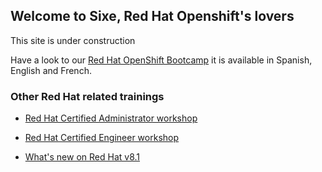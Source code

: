 ## Welcome to Sixe, Red Hat Openshift's lovers

This site is under construction

Have a look to our [Red Hat OpenShift Bootcamp](https://sixe.es/sistemas/formacion/curso-red-hat-openshift-4-operaciones-y-administracion) it is available in Spanish, English and French.

### Other Red Hat related trainings

- [Red Hat Certified Administrator workshop](https://sixe.es/sistemas/formacion/linux/curso-certificacion-examen-red-hat-suse-administrator-rhcsa-lfcs-sca)

- [Red Hat Certified Engineer workshop](https://sixe.es/sistemas/formacion/linux/curso-certificacion-examen-red-hat-suse-certified-engineer-rhce-lfce-sce)

- [What's new on Red Hat v8.1](https://sixe.es/sistemas/formacion/linux/curso-de-novedades-en-red-hat-8-para-administradores-de-linux)


